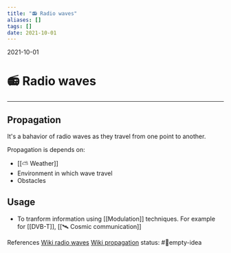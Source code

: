 ```yaml
---
title: "📻 Radio waves"
aliases: []
tags: []
date: 2021-10-01
---
```

2021-10-01
# 📻 Radio waves
___
## Propagation
It's a bahavior of radio waves as they travel from one point to another.

Propagation is depends on:
* [[⛅ Weather]]
* Environment in which wave travel
* Obstacles

## Usage
* To tranform information using [[Modulation]] techniques. For example for [[DVB-T]], [[🛰️ Cosmic communication]]

References
[Wiki radio waves](https://en.wikipedia.org/wiki/Radio_wave)
[Wiki propagation](https://en.wikipedia.org/wiki/Radio_propagation)
status: #💭empty-idea
